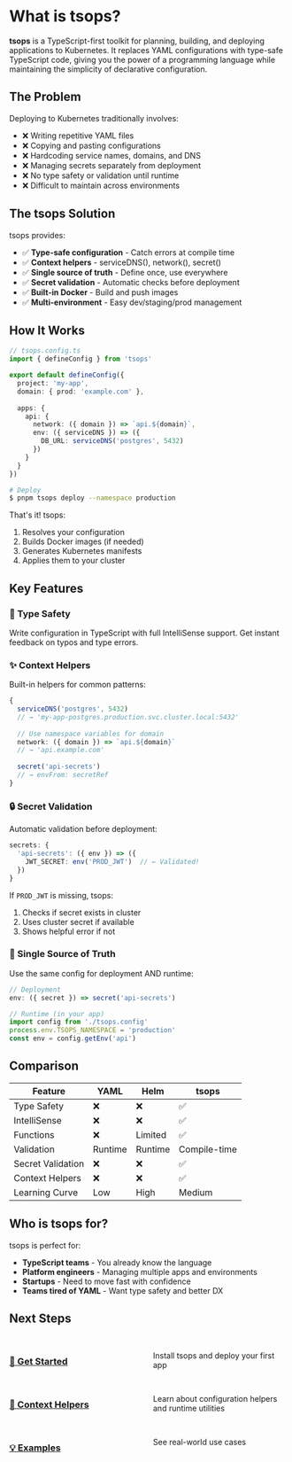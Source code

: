 # What is tsops?

**tsops** is a TypeScript-first toolkit for planning, building, and deploying applications to Kubernetes. It replaces YAML configurations with type-safe TypeScript code, giving you the power of a programming language while maintaining the simplicity of declarative configuration.

## The Problem

Deploying to Kubernetes traditionally involves:

- ❌ Writing repetitive YAML files
- ❌ Copying and pasting configurations
- ❌ Hardcoding service names, domains, and DNS
- ❌ Managing secrets separately from deployment
- ❌ No type safety or validation until runtime
- ❌ Difficult to maintain across environments

## The tsops Solution

tsops provides:

- ✅ **Type-safe configuration** - Catch errors at compile time
- ✅ **Context helpers** - serviceDNS(), network(), secret()
- ✅ **Single source of truth** - Define once, use everywhere
- ✅ **Secret validation** - Automatic checks before deployment
- ✅ **Built-in Docker** - Build and push images
- ✅ **Multi-environment** - Easy dev/staging/prod management

## How It Works

```typescript
// tsops.config.ts
import { defineConfig } from 'tsops'

export default defineConfig({
  project: 'my-app',
  domain: { prod: 'example.com' },
  
  apps: {
    api: {
      network: ({ domain }) => `api.${domain}`,
      env: ({ serviceDNS }) => ({
        DB_URL: serviceDNS('postgres', 5432)
      })
    }
  }
})
```

```bash
# Deploy
$ pnpm tsops deploy --namespace production
```

That's it! tsops:
1. Resolves your configuration
2. Builds Docker images (if needed)
3. Generates Kubernetes manifests
4. Applies them to your cluster

## Key Features

### 🎯 Type Safety

Write configuration in TypeScript with full IntelliSense support. Get instant feedback on typos and type errors.

### ✨ Context Helpers

Built-in helpers for common patterns:

```typescript
{
  serviceDNS('postgres', 5432)
  // → 'my-app-postgres.production.svc.cluster.local:5432'
  
  // Use namespace variables for domain
  network: ({ domain }) => `api.${domain}`
  // → 'api.example.com'
  
  secret('api-secrets')
  // → envFrom: secretRef
}
```

### 🔒 Secret Validation

Automatic validation before deployment:

```typescript
secrets: {
  'api-secrets': ({ env }) => ({
    JWT_SECRET: env('PROD_JWT')  // ← Validated!
  })
}
```

If `PROD_JWT` is missing, tsops:
1. Checks if secret exists in cluster
2. Uses cluster secret if available
3. Shows helpful error if not

### 🚀 Single Source of Truth

Use the same config for deployment AND runtime:

```typescript
// Deployment
env: ({ secret }) => secret('api-secrets')

// Runtime (in your app)
import config from './tsops.config'
process.env.TSOPS_NAMESPACE = 'production'
const env = config.getEnv('api')
```

## Comparison

| Feature | YAML | Helm | tsops |
|---------|------|------|-------|
| Type Safety | ❌ | ❌ | ✅ |
| IntelliSense | ❌ | ❌ | ✅ |
| Functions | ❌ | Limited | ✅ |
| Validation | Runtime | Runtime | Compile-time |
| Secret Validation | ❌ | ❌ | ✅ |
| Context Helpers | ❌ | ❌ | ✅ |
| Learning Curve | Low | High | Medium |

## Who is tsops for?

tsops is perfect for:

- **TypeScript teams** - You already know the language
- **Platform engineers** - Managing multiple apps and environments
- **Startups** - Need to move fast with confidence
- **Teams tired of YAML** - Want type safety and better DX

## Next Steps

<div class="next-steps">

### [🚀 Get Started](/guide/getting-started)
Install tsops and deploy your first app

### [📖 Context Helpers](/guide/context-helpers)
Learn about configuration helpers and runtime utilities

### [💡 Examples](/examples/)
See real-world use cases

</div>

<style>
.next-steps {
  display: grid;
  grid-template-columns: repeat(auto-fit, minmax(200px, 1fr));
  gap: 1rem;
  margin: 2rem 0;
}

.next-steps > div {
  padding: 1.5rem;
  background: var(--vp-c-bg-soft);
  border-radius: 8px;
}
</style>
